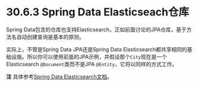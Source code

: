 # 30.6.3 Spring Data Elasticseach仓库

Spring Data包含的仓库也支持Elasticsearch，正如前面讨论的JPA仓库，基于方法名自动创建查询是基本的原则。

实际上，不管是Spring Data JPA还是Spring Data Elasticsearch都共享相同的基础设施。所以你可以使用前面的JPA示例，并假设那个`City`现在是一个Elasticsearch `@Document`类而不是JPA `@Entity`，它将以同样的方式工作。

**注** 具体参考[Spring Data Elasticsearch文档](http://docs.spring.io/spring-data/elasticsearch/docs/)。

